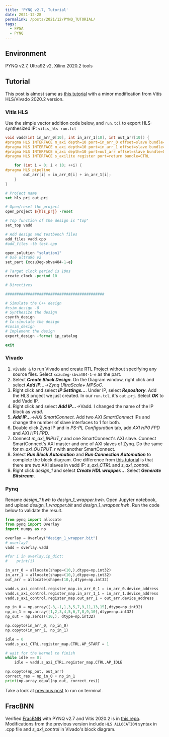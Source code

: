 ```yaml
---
title: 'PYNQ v2.7, Tutorial'
date: 2021-12-28
permalink: /posts/2021/12/PYNQ_TUTORIAL/
tags:
  - FPGA
  - PYNQ
---
```



## Environment
PYNQ v2.7, Ultra92 v2, Xilinx 2020.2 tools 

## Tutorial
This post is almost same as [this tutorial](https://chhzh123.github.io/blogs/2021-01-19-fpga-soc/)
with a minor modification from Vitis HLS/Vivado 2020.2 version.

### Vitis HLS
Use the simple vector addition code below, and `run.tcl`
to export HLS-synthesized IP: `vitis_hls run.tcl` 

~~~cpp
void vadd(int in_arr_0[10], int in_arr_1[10], int out_arr[10]) {
#pragma HLS INTERFACE m_axi depth=10 port=in_arr_0 offset=slave bundle=INPUT
#pragma HLS INTERFACE m_axi depth=10 port=in_arr_1 offset=slave bundle=INPUT
#pragma HLS INTERFACE m_axi depth=10 port=out_arr offset=slave bundle=OUTPUT
#pragma HLS INTERFACE s_axilite register port=return bundle=CTRL

    for (int i = 0; i < 10; ++i) {
#pragma HLS pipeline
        out_arr[i] = in_arr_0[i] + in_arr_1[i];
    }
}
~~~

~~~tcl
# Project name
set hls_prj out.prj

# Open/reset the project
open_project ${hls_prj} -reset

# Top function of the design is "top"
set_top vadd

# Add design and testbench files
add_files vadd.cpp
#add_files -tb test.cpp

open_solution "solution1"
# Use ultra96 v2
set_part {xczu3eg-sbva484-1-e}

# Target clock period is 10ns
create_clock -period 10

# Directives 

############################################

# Simulate the C++ design
#csim_design -O
# Synthesize the design
csynth_design
# Co-simulate the design
#cosim_design
# Implement the design
export_design -format ip_catalog

exit
~~~

### Vivado
1. `vivado &` to run Vivado and create RTL Project without specifying any source files.
  Select `xczu3eg-sbva484-1-e` as the part.
2. Select ***Create Block Design***. On the Diagram window, right click and select ***Add IP...***&#8594;*Zynq UltraScale+ MPSoC*.
3. Right click and select ***IP Settings...***. Under IP, select ***Repository***. Add the HLS project
  we just created. In our `run.tcl`, it's `out.prj`. Select ***OK*** to add Vadd IP.
4. Right click and select ***Add IP...***&#8594;Vadd. I changed the name of the IP block as *vadd*.
5. ***Add IP...***&#8594;*AXI SmartConnect*. Add two *AXI SmartConnect* IPs and change the number of slave interfaces to 1 for both.
6. Double click *Zynq* IP and in *PS-PL Configuration* tab, add *AXI HP0 FPD* and *AXI HP1 FPD*.
7. Connect *m_axi_INPUT_r* and one SmartConnect's AXI slave. Connect SmartConnect's AXI master and 
  one of AXI slaves of Zynq. Do the same for *m_axi_OUTPUT_r* with another SmartConnect.
8. Select ***Run Block Automation*** and ***Run Connection Automation*** to complete the block diagram.
  One difference from [this tutorial](https://chhzh123.github.io/blogs/2021-01-19-fpga-soc/) is that
  there are two AXI slaves in vadd IP: *s_axi_CTRL* and *s_axi_control*.
9. Right click *design_1* and select ***Create HDL wrapper...***. Select ***Generate Bitstream***.

### Pynq
Rename *design_1.hwh* to *design_1_wrapper.hwh*.
Open Jupyter notebook, and upload *design_1_wrapper.bit* and *design_1_wrapper.hwh*.
Run the code below to validate the result.
~~~python
from pynq import allocate
from pynq import Overlay
import numpy as np

overlay = Overlay("design_1_wrapper.bit")
# overlay?
vadd = overlay.vadd

#for i in overlay.ip_dict:
#    print(i)

in_arr_0 = allocate(shape=(10,),dtype=np.int32)
in_arr_1 = allocate(shape=(10,),dtype=np.int32)
out_arr = allocate(shape=(10,),dtype=np.int32)

vadd.s_axi_control.register_map.in_arr_0_1 = in_arr_0.device_address
vadd.s_axi_control.register_map.in_arr_1_1 = in_arr_1.device_address
vadd.s_axi_control.register_map.out_arr_1 = out_arr.device_address

np_in_0 = np.array([-3,-1,1,3,5,7,9,11,13,15],dtype=np.int32)
np_in_1 = np.array([1,2,3,4,5,6,7,8,9,10],dtype=np.int32)
np_out = np.zeros((10,), dtype=np.int32)

np.copyto(in_arr_0, np_in_0)
np.copyto(in_arr_1, np_in_1)

idle = 0
vadd.s_axi_CTRL.register_map.CTRL.AP_START = 1

# wait for the kernel to finish
while idle == 0:
    idle = vadd.s_axi_CTRL.register_map.CTRL.AP_IDLE

np.copyto(np_out, out_arr)
correct_res = np_in_0 + np_in_1
print(np.array_equal(np_out, correct_res))
~~~

Take a look at [previous post](https://dj-park.github.io/posts/2021/12/PYNQ_ERR/)
to run on terminal.


## FracBNN
Verified [FracBNN](https://github.com/cornell-zhang/FracBNN) with PYNQ v2.7 and Vitis 2020.2 is in [this repo](https://github.com/dj-park/FracBNN).
Modifications from the previous version include `HLS ALLOCATION` syntax in .cpp file and 
*s_axi_control* in Vivado's block diagram.
